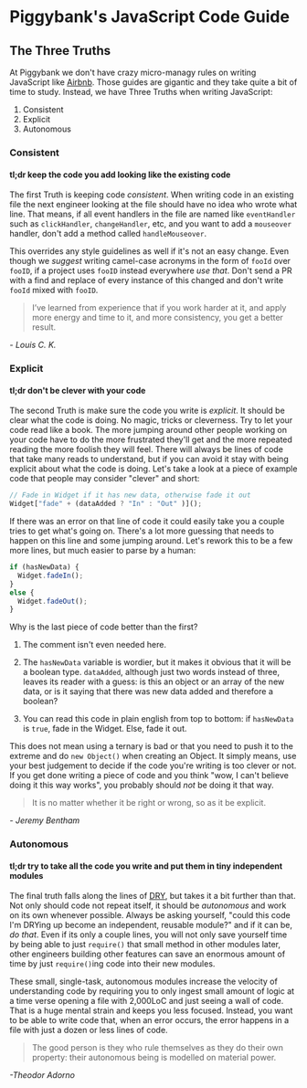 # Piggybank's JavaScript Code Guide
## The Three Truths

At Piggybank we don't have crazy micro-managy rules on writing JavaScript like [Airbnb](https://github.com/airbnb/javascript). Those guides are gigantic and they take quite a bit of time to study. Instead, we have Three Truths when writing JavaScript:

1. Consistent
2. Explicit
3. Autonomous

### Consistent
#### tl;dr keep the code you add looking like the existing code

The first Truth is keeping code _consistent_. When writing code in an existing file the next engineer looking at the file should have no idea who wrote what line. That means, if all event handlers in the file are named like `eventHandler` such as `clickHandler`, `changeHandler`, etc, and you want to add a `mouseover` handler, don't add a method called `handleMouseover`.

This overrides any style guidelines as well if it's not an easy change. Even though we _suggest_ writing camel-case acronyms in the form of `fooId` over `fooID`, if a project uses `fooID` instead everywhere _use that_. Don't send a PR with a find and replace of every instance of this changed and don't write `fooId` mixed with `fooID`. 

> I’ve learned from experience that if you work harder at it, and apply more energy and time to it, and more consistency, you get a better result.

_- Louis C. K._

### Explicit
#### tl;dr don't be clever with your code

The second Truth is make sure the code you write is _explicit_. It should be clear what the code is doing. No magic, tricks or cleverness. Try to let your code read like a book. The more jumping around other people working on your code have to do the more frustrated they'll get and the more repeated reading the more foolish they will feel. There will always be lines of code that take many reads to understand, but if you can avoid it stay with being explicit about what the code is doing. Let's take a look at a piece of example code that people may consider "clever" and short:

```js
// Fade in Widget if it has new data, otherwise fade it out
Widget["fade" + (dataAdded ? "In" : "Out" )]();
```

If there was an error on that line of code it could easily take you a couple tries to get what's going on. There's a lot more guessing that needs to happen on this line and some jumping around. Let's rework this to be a few more lines, but much easier to parse by a human:

```js
if (hasNewData) {
  Widget.fadeIn();
}
else {
  Widget.fadeOut();
}
```

Why is the last piece of code better than the first? 

1) The comment isn't even needed here.

2) The `hasNewData` variable is wordier, but it makes it obvious that it will be a boolean type. `dataAdded`, although just two words instead of three, leaves its reader with a guess: is this an object or an array of the new data, or is it saying that there was new data added and therefore a boolean?

3) You can read this code in plain english from top to bottom: if `hasNewData` is `true`, fade in the Widget. Else, fade it out.

This does not mean using a ternary is bad or that you need to push it to the extreme and do `new Object()` when creating an Object. It simply means, use your best judgement to decide if the code you're writing is too clever or not. If you get done writing a piece of code and you think "wow, I can't believe doing it this way works", you probably should _not_ be doing it that way.

> It is no matter whether it be right or wrong, so as it be explicit.

_- Jeremy Bentham_

### Autonomous
#### tl;dr try to take all the code you write and put them in tiny independent modules

The final truth falls along the lines of [DRY](http://en.wikipedia.org/wiki/Don't_repeat_yourself), but takes it a bit further than that. Not only should code not repeat itself, it should be _autonomous_ and work on its own whenever possible. Always be asking yourself, "could this code I'm DRYing up become an independent, reusable module?" and if it can be, _do that_. Even if its only a couple lines, you will not only save yourself time by being able to just `require()` that small method in other modules later, other engineers building other features can save an enormous amount of time by just `require()`ing code into their new modules. 

These small, single-task, autonomous modules increase the velocity of understanding code by requiring you to only ingest small amount of logic at a time verse opening a file with 2,000LoC and just seeing a wall of code. That is a huge mental strain and keeps you less focused. Instead, you want to be able to write code that, when an error occurs, the error happens in a file with just a dozen or less lines of code. 

> The good person is they who rule themselves as they do their own property: their autonomous being is modelled on material power.

_-Theodor Adorno_
